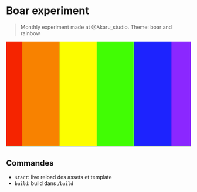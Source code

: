 # Boar experiment

> Monthly experiment made at @Akaru_studio. Theme: boar and rainbow

![preview](./doc/preview.gif)

## Commandes

- `start`: live reload des assets et template
- `build`: build dans `/build`
